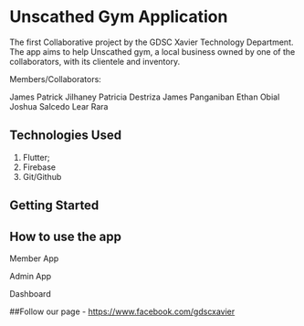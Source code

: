 # Unscathed Gym Application

The first Collaborative project by the GDSC Xavier Technology Department. The app aims to help Unscathed gym, a local business owned by one of the collaborators, with its clientele and inventory.

Members/Collaborators:

James Patrick Jilhaney
Patricia Destriza
James Panganiban
Ethan Obial
Joshua Salcedo
Lear Rara


## Technologies Used
1. Flutter;
2. Firebase
3. Git/Github


## Getting Started

## How to use the app

Member App 

Admin App

Dashboard


##Follow our page - https://www.facebook.com/gdscxavier
